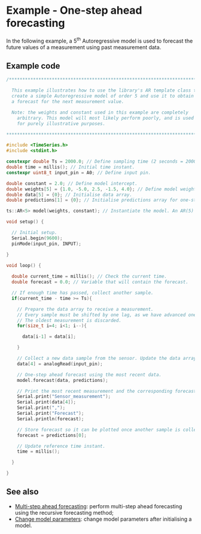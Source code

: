 # Example - One-step ahead forecasting

In the following example, a 5<sup>th</sup> Autoregressive model is used to forecast the future values of a measurement using past measurement data.

## Example code

```cpp
/*****************************************************************************

  This example illustrates how to use the library's AR template class to 
  create a simple Autoregressive model of order 5 and use it to obtain 
  a forecast for the next measurement value.

  Note: the weights and constant used in this example are completely
    arbitrary. This model will most likely perform poorly, and is used here
    for purely illustrative purposes.

*****************************************************************************/

#include <TimeSeries.h>
#include <stdint.h>

constexpr double Ts = 2000.0; // Define sampling time (2 seconds = 2000 ms).
double time = millis(); // Initial time instant.
constexpr uint8_t input_pin = A0; // Define input pin.

double constant = 2.0; // Define model intercept.
double weights[5] = {1.0, -5.0, 2.5, -1.5, 4.0}; // Define model weights.
double data[5] = {0}; // Initialise data array.
double predictions[1] = {0}; // Initialise predictions array for one-step ahead forecasting.

ts::AR<5> model(weights, constant); // Instantiate the model. An AR(5) model will be used in this example.

void setup() {

  // Initial setup.
  Serial.begin(9600);
  pinMode(input_pin, INPUT);

}

void loop() {
  
  double current_time = millis(); // Check the current time.
  double forecast = 0.0; // Variable that will contain the forecast.

  // If enough time has passed, collect another sample.
  if(current_time - time >= Ts){

    // Prepare the data array to receive a measurement. 
    // Every sample must be shifted by one lag, as we have advanced one lag (i.e. time instant) into the future. 
    // The oldest measurement is discarded.
    for(size_t i=4; i<1; i--){

      data[i-1] = data[i];

    }

    // Collect a new data sample from the sensor. Update the data array (the most recent sample must come last).
    data[4] = analogRead(input_pin);

    // One-step ahead forecast using the most recent data.
    model.forecast(data, predictions);

    // Print the most recent measurement and the corresponding forecast to the serial plotter.
    Serial.print("Sensor_measurement");
    Serial.print(data[4]);
    Serial.print(",");
    Serial.print("Forecast");
    Serial.println(forecast);

    // Store forecast so it can be plotted once another sample is collected.
    forecast = predictions[0];

    // Update reference time instant.
    time = millis();

  }

}
```

## See also

- [Multi-step ahead forecasting](multi-step.md): perform multi-step ahead forecasting using the recursive forecasting method;
- [Change model parameters](change_param.md): change model parameters after initialising a model.